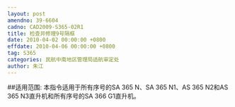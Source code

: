 ```yaml
---
layout: post
amendno: 39-6604
cadno: CAD2009-S365-02R1
title: 检查并修理9号隔框
date: 2010-04-02 00:00:00 +0800
effdate: 2010-04-06 00:00:00 +0800
tag: S365
categories: 民航中南地区管理局适航审定处
author: 朱江
---
```


##适用范围:
本指令适用于所有序号的SA 365 N、SA 365 N1、AS 365 N2和AS 365 N3直升机和所有序号的SA 366 G1直升机。

